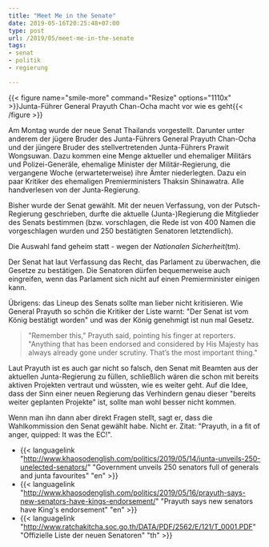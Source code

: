 ```yaml
---
title: "Meet Me in the Senate"
date: 2019-05-16T20:25:48+07:00
type: post
url: /2019/05/meet-me-in-the-senate
tags:
- senat
- politik
- regierung

---
```


{{< figure name="smile-more" command="Resize" options="1110x" >}}Junta-Führer General Prayuth Chan-Ocha macht vor wie es geht{{< /figure >}}

Am Montag wurde der neue Senat Thailands vorgestellt. Darunter unter anderem der j&uuml;gere Bruder des Junta-F&uuml;hrers General Prayuth Chan-Ocha und der j&uuml;ngere Bruder des stellvertretenden Junta-F&uuml;hrers Prawit Wongsuwan. Dazu kommen eine Menge aktueller und ehemaliger Milit&auml;rs und Polizei-Gener&auml;le, ehemalige Minister der Milit&auml;r-Regierung, die vergangene Woche (erwarteterweise) ihre &Auml;mter niederlegten. Dazu ein paar Kritiker des ehemaligen Premierministers Thaksin Shinawatra. Alle handverlesen von der Junta-Regierung.

Bisher wurde der Senat gew&auml;hlt. Mit der neuen Verfassung, von der Putsch-Regierung geschrieben, durfte die aktuelle (Junta-)Regierung die Mitglieder des Senats bestimmen (bzw. vorschlagen, die Rede ist von 400 Namen die vorgeschlagen wurden und 250 best&auml;tigten Senatoren letztendlich).

Die Auswahl fand geheim statt - wegen der _Nationalen Sicherheit_(tm). 

Der Senat hat laut Verfassung das Recht, das Parlament zu &uuml;berwachen, die Gesetze zu best&auml;tigen. Die Senatoren d&uuml;rfen bequemerweise auch eingreifen, wenn das Parlament sich nicht auf einen Premierminister einigen kann. 

&Uuml;brigens: das Lineup des Senats sollte man lieber nicht kritisieren. Wie General Prayuth so sch&ouml;n die Kritiker der Liste warnt: "Der Senat ist vom K&ouml;nig best&auml;tigt worden" und was der K&ouml;nig genehmigt ist nun mal Gesetz.

> "Remember this," Prayuth said, pointing his finger at reporters. "Anything that has been endorsed and considered by His Majesty has always already gone under scrutiny. That’s the most important thing."

Laut Prayuth ist es auch gar nicht so falsch, den Senat mit Beamten aus der aktuellen Junta-Regierung zu f&uuml;llen, schlie&szlig;lich w&auml;ren die schon mit bereits aktiven Projekten vertraut und w&uuml;ssten, wie es weiter geht. Auf die Idee, dass der Sinn einer neuen Regierung das Verhindern genau dieser "bereits weiter geplanten Projekte" ist, sollte man wohl besser nicht kommen. 

Wenn man ihn dann aber direkt Fragen stellt, sagt er, dass die Wahlkommission den Senat gew&auml;hlt habe. Nicht er. Zitat: "Prayuth, in a fit of anger, quipped: It was the EC!".

- {{< languagelink "http://www.khaosodenglish.com/politics/2019/05/14/junta-unveils-250-unelected-senators/" "Government unveils 250 senators full of generals and junta favourites" "en" >}}
- {{< languagelink "http://www.khaosodenglish.com/politics/2019/05/16/prayuth-says-new-senators-have-kings-endorsement/" "Prayuth says new senators have King's endorsement" "en" >}}
- {{< languagelink "http://www.ratchakitcha.soc.go.th/DATA/PDF/2562/E/121/T_0001.PDF" "Offizielle Liste der neuen Senatoren" "th" >}}


